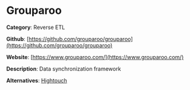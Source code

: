 
# Grouparoo

**Category**: Reverse ETL

**Github**: [https://github.com/grouparoo/grouparoo](https://github.com/grouparoo/grouparoo)

**Website**: [https://www.grouparoo.com/](https://www.grouparoo.com/)

**Description**:
Data synchronization framework

**Alternatives**: [Hightouch](https://www.hightouch.io/)

